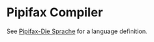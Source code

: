 # Pipifax Compiler

See [Pipifax-Die Sprache](http://compilerbau.vavoor.de/?file=4-semester/pipifax-die-sprache) for a language definition.
